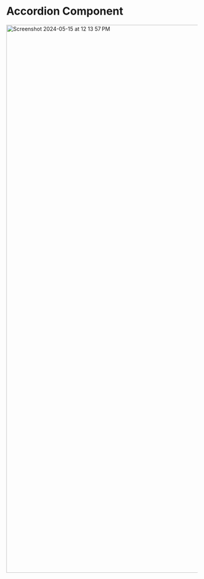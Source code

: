 # Accordion Component

<img width="1440" alt="Screenshot 2024-05-15 at 12 13 57 PM" src="https://github.com/venkata-naveen-varma/react-mini-apps/assets/115595566/922e7284-f008-476e-876f-136601359351">
